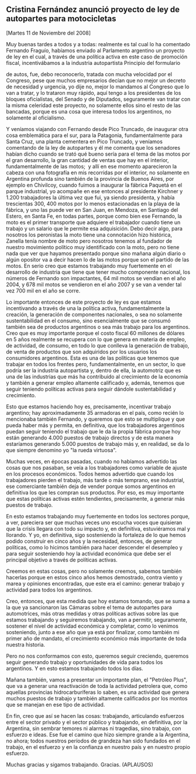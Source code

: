 Cristina Fernández anunció proyecto de ley de autopartes para motocicletas
--------------------------------------------------------------------------

[Martes 11 de Noviembre del 2008]

Muy buenas tardes a todos y a todas: realmente es tal cual lo ha
comentado Fernando Fraguío, habíamos enviado al Parlamento argentino un
proyecto de ley en el cual, a través de una política activa en este caso
de promoción fiscal, incentivábamos a la industria autopartista
Principio del formulario

de autos, fue, debo reconocerlo, tratada con mucha velocidad por el
Congreso, pese que muchos empresarios decían que no mejor un decreto de
necesidad y urgencia, yo dije no, mejor lo mandamos al Congreso que lo
van a tratar, y lo trataron muy rápido, aquí tengo a los presidentes de
los bloques oficialistas, del Senado y de Diputados, seguramente van
tratar con la misma celeridad este proyecto, no solamente ellos sino el
resto de las bancadas, porque es una cosa que interesa todos los
argentinos, no solamente al oficialismo.

Y veníamos viajando con Fernando desde Pico Truncado, de inaugurar otra
cosa emblemática para el sur, para la Patagonia, fundamentalmente para
Santa Cruz, una planta cementera en Pico Truncado, y veníamos comentando
de la ley de autopartes y él me comenta que los senadores habían dicho
cuando se trató qué bueno sería para el tema de las motos por el gran
desarrollo, la gran cantidad de ventas que hay en el interior,
fundamentalmente de las motos;  y allí en ese momento aparecieron la
cabeza con una fotografía en mis recorridas por el interior, no
solamente en Argentina profunda sino también de la provincia de Buenos
Aires, por ejemplo en Chivilcoy, cuando fuimos a inaugurar la fábrica
Paquetá en el parque industrial, yo acompañe en ese entonces al
presidente Kirchner y 1.200 trabajadores la última vez que fui, ya
siendo presidenta, y había trescientas 300, 400 motos por lo menos
estacionadas en la playa de la fábrica, y uno las puede ver en San Juan,
en Mendoza, en Santiago del Estero, en Santa Fe, en todas partes, porque
como bien ese Fernando, la moto es el primer transporte que adquiere el
trabajador cuando tiene un trabajo y un salario que le permite esa
adquisición. Debo decir algo, para nosotros los peronistas la moto tiene
una connotación hizo histórica, Zanella tenía nombre de moto pero
nosotros tenemos al fundador de nuestro movimiento político muy
identificado con la moto, pero no tiene nada que ver que hayamos
presentado porque sino mañana algún diario o algún opositor va a decir
hacen lo de las motos porque son el partido de las motos. En serio creo
que estamos trabajando muy fuertemente en el desarrollo de industria que
tiene que tener mucho componente nacional, los números de Fernando son
impactantes, 64 mil motos se vendían en el año 2004, y 678 mil motos se
vendieron en el año 2007 y se van a vender tal vez 700 mil en el año se
corre.

Lo importante entonces de este proyecto de ley es que estamos
incentivando a través de una la política activa, fundamentalmente la
creación, la generación de componentes nacionales, o sea no solamente
sustentabilidad en el consumo, sino esencialmente que se consumó también
sea de productos argentinos o sea más trabajo para los argentinos. Creo
que es muy importante porque el costo fiscal 60 millones de dólares en 5
años realmente se recupera con lo que genera en materia de empleo, de
actividad, de consumo, en todo lo que conlleva la generación de trabajo,
de venta de productos que son adquiridos por los usuarios los
consumidores argentinos. Esta es una de las políticas que tenemos que
trabajar en todos los frentes pero, fundamentalmente, en un sector, lo
que podría ser la industria autopartista y, dentro de ella, la
automotriz que es una de las industrias que más ha contribuido al
crecimiento de la economía y también a generar empleo altamente
calificado y, además, tenemos que seguir teniendo políticas activas para
seguir dándole sustentabilidad y crecimiento.

Esto que estamos haciendo hoy es, precisamente, incentivar trabajo
argentino; hay aproximadamente 35 armadoras en el país, como recién lo
mencionaba también Fernando, y queremos que esto se multiplique y que
pueda haber más y permita, en definitiva, que los trabajadores
argentinos puedan seguir teniendo el trabajo que le da la propia fábrica
porque hoy están generando 4.000 puestos de trabajo directos y de esta
manera estaríamos generando 5.000 puestos de trabajo más y, en realidad,
se da lo que siempre denomino yo "la rueda virtuosa".

Muchas veces, en épocas pasadas, cuando no habíamos advertido las cosas
que nos pasaban, se veía a los trabajadores como variable de ajuste en
los procesos económicos. Todos hemos advertido que cuando los
trabajadores pierden el trabajo, más tarde o más temprano, ese
industrial, ese comerciante también deja de vender porque somos
argentinos en definitiva los que les compran sus productos. Por eso, es
muy importante que estas políticas activas estén tendientes,
precisamente, a generar más puestos de trabajo.

En esto estamos trabajando muy fuertemente en todos los sectores porque,
a ver, pareciera ser que muchas veces uno escucha voces que quisieran
que la crisis llegara con todo su impacto y, en definitiva, estuviéramos
mal y llorando. Y yo, en definitiva, sigo sosteniendo la fortaleza de lo
que hemos podido construir en cinco años y la necesidad, entonces, de
generar políticas, como lo hicimos también para hacer descender el
desempleo y para seguir sosteniendo hoy la actividad económica que debe
ser el principal objetivo a través de políticas activas.

Creemos en estas cosas, pero no solamente creemos, sabemos también
hacerlas porque en estos cinco años hemos demostrado, contra viento y
marea y opiniones encontradas, que este era el camino: generar trabajo y
actividad para todos los argentinos.

Creo, entonces, que esta medida que hoy estamos tomando, que se suma a
la que ya sancionaron las Cámaras sobre el tema de autopartes para
automotrices, más otras medidas y otras políticas activas sobre las que
estamos trabajando y seguiremos trabajando, van a permitir, seguramente,
sostener el nivel de actividad económica y completar, como lo venimos
sosteniendo, junto a ese año que ya está por finalizar, como también mi
primer año de mandato, el crecimiento económico más importante de toda
nuestra historia.

Pero no nos conformamos con esto, queremos seguir creciendo, queremos
seguir generando trabajo y oportunidades de vida para todos los
argentinos. Y en esto estamos trabajando todos los días.

Mañana también, vamos a presentar un importante plan, el "Petróleo
Plus", que va a generar una reactivación de toda la actividad petrolera
que, como aquellas provincias hidrocarburíferas lo saben, es una
actividad que genera muchos puestos de trabajo y también altamente
calificados por los montos que se manejan en ese tipo de actividad.

En fin, creo que así se hacen las cosas: trabajando, articulando
esfuerzos entre el sector privado y el sector público y trabajando, en
definitiva, por la Argentina, sin sembrar temores ni alarmas ni
tragedias, sino trabajo, con esfuerzo e ideas. Ese fue el camino que
hizo siempre grande a la Argentina, no ahora; todos nuestros períodos de
grandeza han sido fundados en el trabajo, en el esfuerzo y en la
confianza en nuestro país y en nuestro propio esfuerzo.

Muchas gracias y sigamos trabajando. Gracias. (APLAUSOS)   

 


